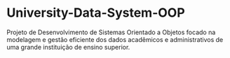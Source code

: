# University-Data-System-OOP
Projeto de Desenvolvimento de Sistemas Orientado a Objetos focado na modelagem e gestão eficiente dos dados acadêmicos e administrativos de uma grande instituição de ensino superior.
